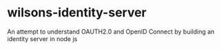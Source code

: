 # wilsons-identity-server
An attempt to understand OAUTH2.0 and OpenID Connect by building an identity server in node js
